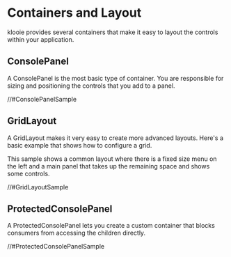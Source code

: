 ﻿# Containers and Layout

klooie provides several containers that make it easy to layout the controls within your application.

## ConsolePanel

A ConsolePanel is the most basic type of container. You are responsible for sizing and positioning the controls that you add to a panel.

//#ConsolePanelSample

## GridLayout

A GridLayout makes it very easy to create more advanced layouts. Here's a basic example that shows how to configure a grid.

This sample shows a common layout where there is a fixed size menu on the left and a main panel that takes up the remaining space and shows some controls.

//#GridLayoutSample

## ProtectedConsolePanel

A ProtectedConsolePanel lets you create a custom container that blocks consumers from accessing the children directly.

//#ProtectedConsolePanelSample